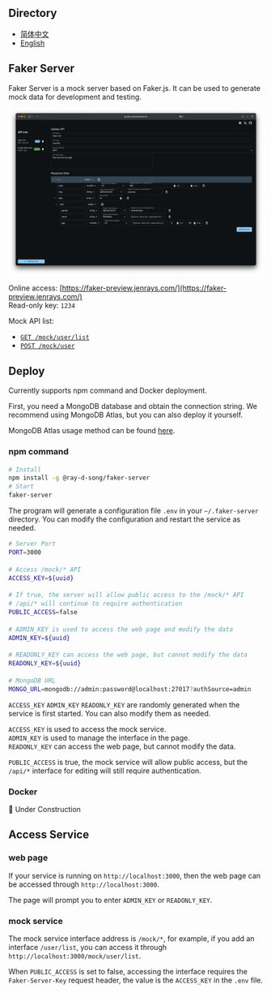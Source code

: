 ## Directory

- [简体中文](https://github.com/ray-d-song/faker-server/blob/main/docs/zh_CN/README.zhCN.md)
- [English](https://github.com/ray-d-song/faker-server/blob/main/README.md)

## Faker Server

Faker Server is a mock server based on Faker.js. It can be used to generate mock data for development and testing.

![Faker Server](https://raw.githubusercontent.com/ray-d-song/faker-server/main/docs/static/preview.png)

Online access: [https://faker-preview.jenrays.com/](https://faker-preview.jenrays.com/)  
Read-only key: `1234`

Mock API list:  
* [`GET /mock/user/list`](https://faker-preview.jenrays.com/mock/user/list)
* [`POST /mock/user`](https://faker-preview.jenrays.com/mock/user)

## Deploy

Currently supports npm command and Docker deployment.

First, you need a MongoDB database and obtain the connection string. We recommend using MongoDB Atlas, but you can also deploy it yourself.

MongoDB Atlas usage method can be found [here](https://github.com/ray-d-song/faker-server/blob/main/docs/en/mongodb-atlas.md).

### npm command

```bash
# Install
npm install -g @ray-d-song/faker-server
# Start
faker-server
```

The program will generate a configuration file `.env` in your `~/.faker-server` directory. You can modify the configuration and restart the service as needed.

```bash
# Server Port
PORT=3000

# Access /mock/* API
ACCESS_KEY=${uuid}

# If true, the server will allow public access to the /mock/* API
# /api/* will continue to require authentication
PUBLIC_ACCESS=false

# ADMIN_KEY is used to access the web page and modify the data
ADMIN_KEY=${uuid}

# READONLY_KEY can access the web page, but cannot modify the data
READONLY_KEY=${uuid}

# MongoDB URL
MONGO_URL=mongodb://admin:password@localhost:27017?authSource=admin
```

`ACCESS_KEY` `ADMIN_KEY` `READONLY_KEY` are randomly generated when the service is first started. You can also modify them as needed.

`ACCESS_KEY` is used to access the mock service.  
`ADMIN_KEY` is used to manage the interface in the page.  
`READONLY_KEY` can access the web page, but cannot modify the data.

`PUBLIC_ACCESS` is true, the mock service will allow public access, but the `/api/*` interface for editing will still require authentication.

### Docker

🚧 Under Construction

## Access Service

### web page

If your service is running on `http://localhost:3000`, then the web page can be accessed through `http://localhost:3000`.

The page will prompt you to enter `ADMIN_KEY` or `READONLY_KEY`.

### mock service

The mock service interface address is `/mock/*`, for example, if you add an interface `/user/list`, you can access it through `http://localhost:3000/mock/user/list`.

When `PUBLIC_ACCESS` is set to false, accessing the interface requires the `Faker-Server-Key` request header, the value is the `ACCESS_KEY` in the `.env` file.
